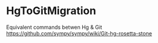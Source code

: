 # HgToGitMigration

Equivalent commands betwen Hg & Git
https://github.com/sympy/sympy/wiki/Git-hg-rosetta-stone
